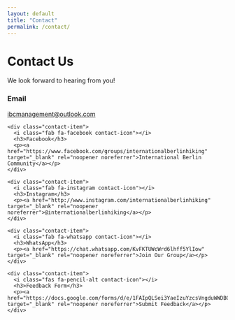 ```yaml
---
layout: default
title: "Contact"
permalink: /contact/
---
```


<div class="content-section">
  <div class="page-header">
    <h1>Contact Us</h1>
    <p>We look forward to hearing from you!</p>
  </div>

  <div class="contact-grid">
    <div class="contact-item">
      <i class="fas fa-envelope contact-icon"></i>
      <h3>Email</h3>
      <p><a href="mailto:ibcmanagement@outlook.com">ibcmanagement@outlook.com</a></p>
    </div>

    <div class="contact-item">
      <i class="fab fa-facebook contact-icon"></i>
      <h3>Facebook</h3>
      <p><a href="https://www.facebook.com/groups/internationalberlinhiking" target="_blank" rel="noopener noreferrer">International Berlin Community</a></p>
    </div>

    <div class="contact-item">
      <i class="fab fa-instagram contact-icon"></i>
      <h3>Instagram</h3>
      <p><a href="http://www.instagram.com/internationalberlinhiking" target="_blank" rel="noopener noreferrer">@internationalberlinhiking</a></p>
    </div>

    <div class="contact-item">
      <i class="fab fa-whatsapp contact-icon"></i>
      <h3>WhatsApp</h3>
      <p><a href="https://chat.whatsapp.com/KvFKTUWcWrd6lhff5YlIow" target="_blank" rel="noopener noreferrer">Join Our Group</a></p>
    </div>
    
    <div class="contact-item">
      <i class="fas fa-pencil-alt contact-icon"></i>
      <h3>Feedback Form</h3>
      <p><a href="https://docs.google.com/forms/d/e/1FAIpQLSei3YaeIzuYzcsVngduWWDB09b8irdvKtQLqRmCtJsuMRVPQQ/viewform" target="_blank" rel="noopener noreferrer">Submit Feedback</a></p>
    </div>
  </div>
</div>
